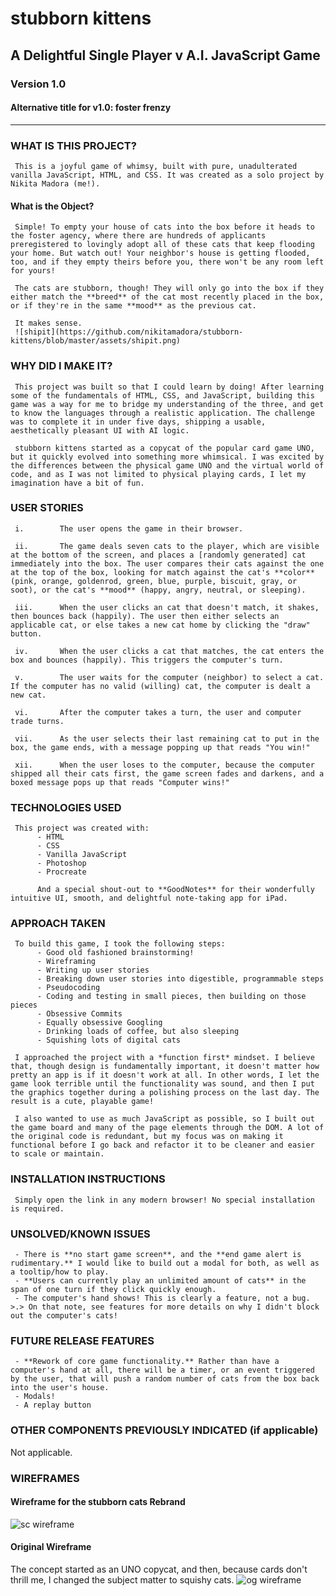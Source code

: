 # stubborn kittens
## A Delightful Single Player v A.I. JavaScript Game
### Version 1.0
#### Alternative title for v1.0: foster frenzy
<hr>

### WHAT IS THIS PROJECT?
     This is a joyful game of whimsy, built with pure, unadulterated vanilla JavaScript, HTML, and CSS. It was created as a solo project by Nikita Madora (me!).

#### What is the Object?
     Simple! To empty your house of cats into the box before it heads to the foster agency, where there are hundreds of applicants preregistered to lovingly adopt all of these cats that keep flooding your home. But watch out! Your neighbor's house is getting flooded, too, and if they empty theirs before you, there won't be any room left for yours!

     The cats are stubborn, though! They will only go into the box if they either match the **breed** of the cat most recently placed in the box, or if they're in the same **mood** as the previous cat.

     It makes sense.
     ![shipit](https://github.com/nikitamadora/stubborn-kittens/blob/master/assets/shipit.png)

### WHY DID I MAKE IT?
     This project was built so that I could learn by doing! After learning some of the fundamentals of HTML, CSS, and JavaScript, building this game was a way for me to bridge my understanding of the three, and get to know the languages through a realistic application. The challenge was to complete it in under five days, shipping a usable, aesthetically pleasant UI with AI logic.

     stubborn kittens started as a copycat of the popular card game UNO, but it quickly evolved into something more whimsical. I was excited by the differences between the physical game UNO and the virtual world of code, and as I was not limited to physical playing cards, I let my imagination have a bit of fun.

### USER STORIES


     i.        The user opens the game in their browser.

     ii.       The game deals seven cats to the player, which are visible at the bottom of the screen, and places a [randomly generated] cat immediately into the box. The user compares their cats against the one at the top of the box, looking for match against the cat's **color** (pink, orange, goldenrod, green, blue, purple, biscuit, gray, or soot), or the cat's **mood** (happy, angry, neutral, or sleeping).

     iii.      When the user clicks an cat that doesn't match, it shakes, then bounces back (happily). The user then either selects an applicable cat, or else takes a new cat home by clicking the "draw" button.

     iv.       When the user clicks a cat that matches, the cat enters the box and bounces (happily). This triggers the computer's turn.

     v.        The user waits for the computer (neighbor) to select a cat. If the computer has no valid (willing) cat, the computer is dealt a new cat.

     vi.       After the computer takes a turn, the user and computer trade turns.

     vii.      As the user selects their last remaining cat to put in the box, the game ends, with a message popping up that reads "You win!"

     xii.      When the user loses to the computer, because the computer shipped all their cats first, the game screen fades and darkens, and a boxed message pops up that reads "Computer wins!"


### TECHNOLOGIES USED

     This project was created with:
          - HTML
          - CSS
          - Vanilla JavaScript
          - Photoshop
          - Procreate
          
          And a special shout-out to **GoodNotes** for their wonderfully intuitive UI, smooth, and delightful note-taking app for iPad.


### APPROACH TAKEN
     To build this game, I took the following steps:
          - Good old fashioned brainstorming!
          - Wireframing
          - Writing up user stories
          - Breaking down user stories into digestible, programmable steps
          - Pseudocoding
          - Coding and testing in small pieces, then building on those pieces
          - Obsessive Commits
          - Equally obsessive Googling
          - Drinking loads of coffee, but also sleeping
          - Squishing lots of digital cats

     I approached the project with a *function first* mindset. I believe that, though design is fundamentally important, it doesn't matter how pretty an app is if it doesn't work at all. In other words, I let the game look terrible until the functionality was sound, and then I put the graphics together during a polishing process on the last day. The result is a cute, playable game!
     
     I also wanted to use as much JavaScript as possible, so I built out the game board and many of the page elements through the DOM. A lot of the original code is redundant, but my focus was on making it functional before I go back and refactor it to be cleaner and easier to scale or maintain.

### INSTALLATION INSTRUCTIONS
     Simply open the link in any modern browser! No special installation is required.


### UNSOLVED/KNOWN ISSUES
     - There is **no start game screen**, and the **end game alert is rudimentary.** I would like to build out a modal for both, as well as a tooltip/how to play.
     - **Users can currently play an unlimited amount of cats** in the span of one turn if they click quickly enough.
     - The computer's hand shows! This is clearly a feature, not a bug. >.> On that note, see features for more details on why I didn't block out the computer's cats!

### FUTURE RELEASE FEATURES
     - **Rework of core game functionality.** Rather than have a computer's hand at all, there will be a timer, or an event triggered by the user, that will push a random number of cats from the box back into the user's house. 
     - Modals!
     - A replay button


### OTHER COMPONENTS PREVIOUSLY INDICATED (if applicable)
Not applicable.

### WIREFRAMES
#### Wireframe for the stubborn cats Rebrand
![sc wireframe](https://github.com/nikitamadora/stubborn-kittens/blob/master/assets/stubborn-kittens-wireframe-6.jpg)

#### Original Wireframe
The concept started as an UNO copycat, and then, because cards don't thrill me, I changed the subject matter to squishy cats.
![og wireframe](https://github.com/nikitamadora/stubborn-kittens/blob/master/assets/uno-wireframe.jpg)
